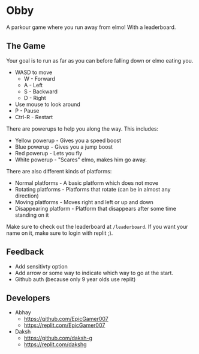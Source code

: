 # Obby #
A parkour game where you run away from elmo! With a leaderboard.

## The Game ##
Your goal is to run as far as you can before falling down or elmo eating you.

* WASD to move
  * W - Forward
  * A - Left
  * S - Backward
  * D - Right
* Use mouse to look around
* P - Pause
* Ctrl-R - Restart

There are powerups to help you along the way. This includes:
* Yellow powerup - Gives you a speed boost
* Blue powerup - Gives you a jump boost
* Red powerup - Lets you fly
* White powerup - "Scares" elmo, makes him go away.

There are also different kinds of platforms:
* Normal platforms - A basic platform which does not move
* Rotating platforms - Platforms that rotate (can be in almost any direction)
* Moving platforms - Moves right and left or up and down
* Disappearing platform - Platform that disappears after some time standing on it

Make sure to check out the leaderboard at `/leaderboard`. If you want your name on it, make sure to login with replit ;).

## Feedback ##

* Add sensitivty option
* Add arrow or some way to indicate which way to go at the start.
* Github auth (because only 9 year olds use replit)

## Developers ##
* Abhay
  * https://github.com/EpicGamer007
  * https://replit.com/EpicGamer007
* Daksh
  * https://github.com/daksh-g
  * https://replit.com/dakshg